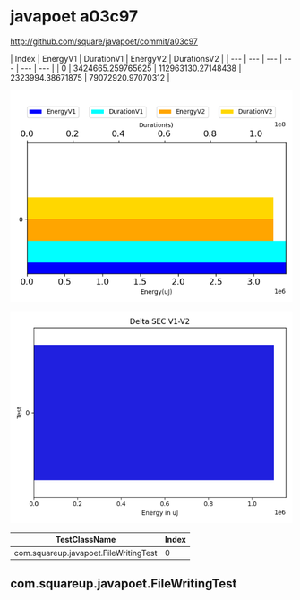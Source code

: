 # javapoet a03c97


http://github.com/square/javapoet/commit/a03c97


| Index | EnergyV1 | DurationV1 | EnergyV2 | DurationsV2 |
| --- | --- | --- | --- | --- | --- |
| 0 | 3424665.259765625 | 112963130.27148438 | 2323994.38671875 | 79072920.97070312 |

![](./javapoet.png)

![](./javapoet_delta.png)

| TestClassName | Index |
| --- | --- |
| com.squareup.javapoet.FileWritingTest | 0 |
## com.squareup.javapoet.FileWritingTest

